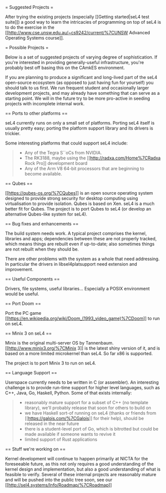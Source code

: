 = Suggested Projects =

After trying the existing projects (especially \[\[Getting started|seL4
test suite\]\]) a good way to learn the intricacies of programming on
top of seL4 is to do the exercise in the
\[\[<http://www.cse.unsw.edu.au/~cs9242/current/%7CUNSW> Advanced
Operating Systems course\]\].

= Possible Projects =

Below is a set of suggested projects of varying degree of
sophistication. If you're interested in providing generally-useful
infrastructure, you're probably best off basing this on the CAmkES
environment.

If you are planning to produce a significant and long-lived part of the
seL4 open-source ecosystem (as opposed to just having fun for yourself)
you should talk to us first. We run frequent student and occasionally
larger development projects, and may already have something that can
serve as a starting point. We will in the future try to be more
pro-active in seeding projects with incomplete internal work.

== Ports to other platforms ==

seL4 currently runs on only a small set of platforms. Porting seL4
itself is usually pretty easy; porting the platform support library and
its drivers is trickier.

Some interesting platforms that could support seL4 include:

> -   Any of the Tegra S\`\`oCs from NVIDIA.
> -   The RK3188, maybe using the \[\[<http://radxa.com/Home%7CRadxa>
>     Rock Pro\]\] development board
> -   Any of the Arm V8 64-bit processors that are beginning to
>     become available.

== Qubes ==

\[\[<https://qubes-os.org/%7CQubes>\]\] is an open source operating
system designed to provide strong security for desktop computing using
virtualisation to provide isolation. Qubes is based on Xen. seL4 is a
much better fit for Qubes. The project is to port Qubes to seL4 (or
develop an alternative Qubes-like system for seL4).

== Bug fixes and enhancements ==

The build system needs work. A typical project comprises the kernel,
libraries and apps; dependencies between these are not properly tracked,
which means things are rebuilt even if up-to-date; also sometimes things
are not rebuilt when they should be.

There are other problems with the system as a whole that need
addressing. In particular the drivers in libsel4platsupport need
extension and improvement.

== Useful Components ==

Drivers, file systems, useful libraries... Especially a POSIX
environment would be useful.

== Port Doom ==

Port the PC game
\[\[<https://en.wikipedia.org/wiki/Doom_(1993_video_game)%7CDoom>\]\] to
run on seL4.

== Minix 3 on seL4 ==

Minix is the original multi-server OS by Tannenbaum.
\[\[<http://www.minix3.org/%7CMinix> 3\]\] is the latest shiny version
of it, and is based on a more limited microkernel than seL4. So far x86
is supported.

The project is to port Minix 3 to run on seL4.

== Language Support ==

Userspace currently needs to be written in C (or assembler). An
interesting challenge is to provide run-time support for higher level
languages, such as C++, Java, Go, Haskell, Python. Some of that exists
internally:

> -   reasonably mature support for a subset of C++ (no template
>     library), we'll probably release that soon for others to build on
> -   we have Haskell sort-of running on seL4 (thanks or friends from
>     \[\[<https://galois.com/%7CGalois>\]\] for their help), should be
>     released in the near future
> -   there is a student-level port of Go, which is bitrotted but could
>     be made available if someone wants to revive it
> -   limited support of Rust applications

== Stuff we're working on ==

Kernel development will continue to happen primarily at NICTA for the
foreseeable future, as this not only requires a good understanding of
the kernel design and implementation, but also a good understanding of
what is feasible to verify. Several of these internal projects are
reasonably mature and will be pushed into the public tree soon, see our
\[\[<http://sel4.systems/Info/Roadmap/%7CRoadmap>\]\]
